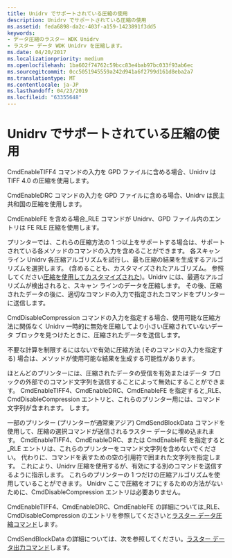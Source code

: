 ```yaml
---
title: Unidrv でサポートされている圧縮の使用
description: Unidrv でサポートされている圧縮の使用
ms.assetid: feda6898-da2c-403f-a159-1423891f3dd5
keywords:
- データ圧縮のラスター WDK Unidrv
- ラスター データ WDK Unidrv を圧縮します。
ms.date: 04/20/2017
ms.localizationpriority: medium
ms.openlocfilehash: 1ba602f74762c59bcc83e4bab97bc033f93ab6ec
ms.sourcegitcommit: 0cc5051945559a242d941a6f2799d161d8eba2a7
ms.translationtype: MT
ms.contentlocale: ja-JP
ms.lasthandoff: 04/23/2019
ms.locfileid: "63355648"
---
```

# <a name="using-unidrv-supported-compression"></a>Unidrv でサポートされている圧縮の使用





CmdEnableTIFF4 コマンドの入力を GPD ファイルに含める場合、Unidrv は TIFF 4.0 の圧縮を使用します。

CmdEnableDRC コマンドの入力を GPD ファイルに含める場合、Unidrv は民主共和国の圧縮を使用します。

CmdEnableFE を含める場合\_RLE コマンドが Unidrv、GPD ファイル内のエントリは FE RLE 圧縮を使用します。

プリンターでは、これらの圧縮方法の 1 つ以上をサポートする場合は、サポートされている各メソッドのコマンドの入力を含めることができます。 各スキャン ライン Unidrv 各圧縮アルゴリズムを試行し、最も圧縮の結果を生成するアルゴリズムを選択します。 (含めることも、カスタマイズされたアルゴリズム。 参照してください[圧縮を使用してカスタマイズされた](using-customized-compression.md))。Unidrv には、最適なアルゴリズムが検出されると、スキャン ラインのデータを圧縮します。 その後、圧縮されたデータの後に、適切なコマンドの入力で指定されたコマンドをプリンターに送信します。

CmdDisableCompression コマンドの入力を指定する場合、使用可能な圧縮方法に関係なく Unidrv 一時的に無効を圧縮してより小さい圧縮されていないデータ ブロックを見つけたときに、圧縮されたデータを送信します。

不要な計算を制限するにはないで有効に圧縮方法 (そのコマンドの入力を指定する) 場合は、メソッドが使用可能な結果を生成する可能性があります。

ほとんどのプリンターには、圧縮されたデータの受信を有効またはデータ ブロックの外部でのコマンド文字列を送信することによって無効にすることができます。 CmdEnableTIFF4、CmdEnableDRC、CmdEnableFE を指定すると\_RLE、CmdDisableCompression エントリと、これらのプリンター用には、コマンド文字列が含まれます。 します。

一部のプリンター (プリンターが通常東アジア) CmdSendBlockData コマンドを使用して、圧縮の選択コマンドが送信されるラスター データに埋め込まれます。 CmdEnableTIFF4、CmdEnableDRC、または CmdEnableFE を指定すると\_RLE エントリは、これらのプリンターをコマンド文字列を含めないでください。 代わりに、コマンドを表すための空の引用符で囲まれた文字列を指定します。 これにより、Unidrv 圧縮を使用するが、有効にする別のコマンドを送信するように指示します。 これらのプリンターの 1 つだけの圧縮アルゴリズムを使用していることができます。 Unidrv ここで圧縮をオフにするための方法がないために、CmdDisableCompression エントリは必要ありません。

CmdEnableTIFF4、CmdEnableDRC、CmdEnableFE の詳細については\_RLE、CmdDisableCompression のエントリを参照してくださいと[ラスター データ圧縮コマンド](raster-data-compression-commands.md)します。

CmdSendBlockData の詳細については、次を参照してください。[ラスター データ出力コマンド](raster-data-emission-commands.md)します。

 

 




